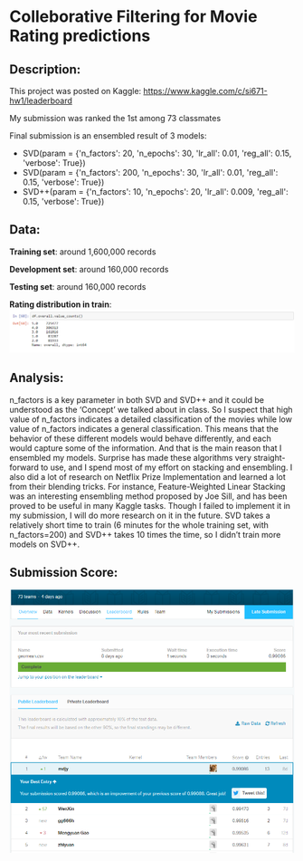 # Colleborative Filtering for Movie Rating predictions

## Description:

This project was posted on Kaggle: https://www.kaggle.com/c/si671-hw1/leaderboard 

My submission was ranked the 1st among 73 classmates

Final submission is an ensembled result of 3 models:
* SVD(param = {'n_factors': 20, 'n_epochs': 30, 'lr_all': 0.01, 'reg_all': 0.15, 'verbose': True})
* SVD(param = {'n_factors': 200, 'n_epochs': 30, 'lr_all': 0.01, 'reg_all': 0.15, 'verbose': True})
* SVD++(param = {'n_factors': 10, 'n_epochs': 20, 'lr_all': 0.009, 'reg_all': 0.15, 'verbose': True})

## Data:
**Training set**: around 1,600,000 records

**Development set**: around 160,000 records

**Testing set**: around 160,000 records

**Rating distribution in train**:
![](distribution.PNG)

## Analysis:
n_factors is a key parameter in both SVD and SVD++ and it could be understood as the ‘Concept’ we talked about in class. So I suspect that high value of n_factors indicates a detailed classification of the movies while low value of n_factors indicates a general classification. This means that the behavior of these different models would behave differently, and each would capture some of the information. And that is the main reason that I ensembled my models.
Surprise has made these algorithms very straight-forward to use, and I spend most of my effort on stacking and ensembling. I also did a lot of research on Netflix Prize Implementation and learned a lot from their blending tricks. For instance, Feature-Weighted Linear Stacking was an interesting ensembling method proposed by Joe Sill, and has been proved to be useful in many Kaggle tasks. Though I failed to implement it in my submission, I will do more research on it in the future.
SVD takes a relatively short time to train (6 minutes for the whole training set, with n_factors=200) and SVD++ takes 10 times the time, so I didn’t train more models on SVD++.

## Submission Score:

![](sub.PNG)
